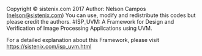Copyright © sistenix.com 2017
Author: Nelson Campos (nelson@sistenix.com)
You can use, modify and redistribute this codes but please credit the authors. #ISP_UVM: A Framework for Design and Verification of Image Processing Applications using UVM.

For a detailed explanation about this Framework, please visit https://sistenix.com/isp_uvm.html
